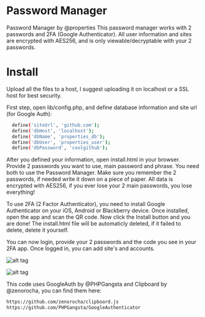 # Password Manager

Password Manager by @properties
This password manager works with 2 passwords and 2FA (Google Authenticator).
All user information and sites are encrypted with AES256, and is only viewable/decryptable with your 2 passwords.

# Install

Upload all the files to a host, I suggest uploading it on localhost or a SSL host for best security.

First step, open lib/config.php,  and define database information and site url (for Google Auth):
```sh
  define('siteUrl', 'github.com');
  define('dbHost', 'localhost');
  define('dbName', 'properties_db');
  define('dbUser', 'properties_user');
  define('dbPassword', 'coolgithub');
```

After you defined your information, open install.html in your browser.
Provide 2 passwords you want to use, main password and phrase. You need both to use the Password Manager.
Make sure you remember the 2 passwords, if needed write it down on a piece of paper.
All data is encrypted with AES256, if you ever lose your 2 main passwords, you lose everything!


To use 2FA (2 Factor Authenticator), you need to install Google Authenticator on your iOS, Android or Blackberry device.
Once installed, open the app and scan the QR code. Now click the Install button and you are done!
The install.html file will be automaticly deleted, if it failed to delete, delete it yourself.

You can now login, provide your 2 passwords and the code you see in your 2FA app.
Once logged in, you can add site's and accounts.


![alt tag](https://vgy.me/sMcmn1.png)

![alt tag](https://vgy.me/HXP951.gif)


This code uses GoogleAuth by @PHPGangsta and Clipboard by @zenorocha, you can find them here:
```sh
https://github.com/zenorocha/clipboard.js
https://github.com/PHPGangsta/GoogleAuthenticator
```

